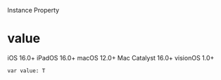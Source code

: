 Instance Property

# value

iOS 16.0+  iPadOS 16.0+  macOS 12.0+  Mac Catalyst 16.0+  visionOS 1.0+

    
    
    var value: T

